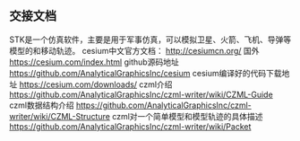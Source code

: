 ## 交接文档
STK是一个仿真软件，主要是用于军事仿真，可以模拟卫星、火箭、飞机、导弹等模型的和移动轨迹。
cesium中文官方文档：
http://cesiumcn.org/
国外
https://cesium.com/index.html
github源码地址
https://github.com/AnalyticalGraphicsInc/cesium
cesium编译好的代码下载地址
https://cesium.com/downloads/
czml介绍
https://github.com/AnalyticalGraphicsInc/czml-writer/wiki/CZML-Guide
czml数据结构介绍
https://github.com/AnalyticalGraphicsInc/czml-writer/wiki/CZML-Structure
czml对一个简单模型和模型轨迹的具体描述
https://github.com/AnalyticalGraphicsInc/czml-writer/wiki/Packet
